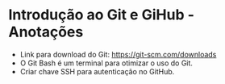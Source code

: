 # Introdução ao Git e GiHub - Anotações

- Link para download do Git: https://git-scm.com/downloads
- O Git Bash é um terminal para otimizar o uso do Git.
- Criar chave SSH para autenticação no GitHub.
